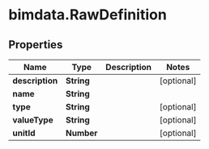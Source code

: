 # bimdata.RawDefinition

## Properties
Name | Type | Description | Notes
------------ | ------------- | ------------- | -------------
**description** | **String** |  | [optional] 
**name** | **String** |  | 
**type** | **String** |  | [optional] 
**valueType** | **String** |  | [optional] 
**unitId** | **Number** |  | [optional] 


